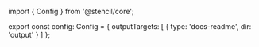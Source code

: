 import { Config } from '@stencil/core';

export const config: Config = {
  outputTargets: [
    { 
      type: 'docs-readme',
      dir: 'output'
    }
  ]
};